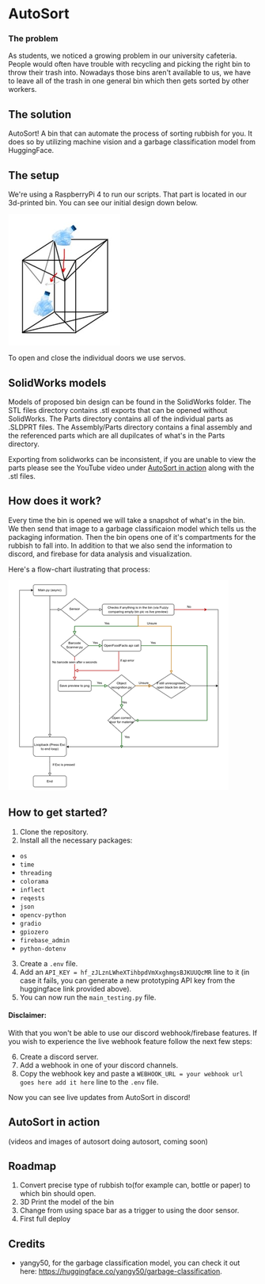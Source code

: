# AutoSort

### The problem

As students, we noticed a growing problem in our university cafeteria. People would often have trouble with recycling and picking the right bin to throw their trash into. Nowadays those bins aren't available to us, we have to leave all of the trash in one general bin which then gets sorted by other workers. 

## The solution

AutoSort! A bin that can automate the process of sorting rubbish for you. It does so by utilizing machine vision and a garbage classification model from HuggingFace.

## The setup

We're using a RaspberryPi 4 to run our scripts. That part is located in our 3d-printed bin. You can see our initial design down below.

![bin sketch](./readme-images/bin-sketch.jpg)

To open and close the individual doors we use servos.

## SolidWorks models 

Models of proposed bin design can be found in the SolidWorks folder. The STL files directory contains .stl exports that can be opened without SolidWorks. The Parts directory contains all of the individual parts as .SLDPRT files. The Assembly/Parts directory contains a final assembly and the referenced parts which are all dupilcates of what's in the Parts directory. 

Exporting from solidworks can be inconsistent, if you are unable to view the parts please see the YouTube video under [AutoSort in action](#autosort-in-action) along with the .stl files.

## How does it work?

Every time the bin is opened we will take a snapshot of what's in the bin. We then send that image to a garbage classificaion model which tells us the packaging information. Then the bin opens one of it's compartments for the rubbish to fall into. In addition to that we also send the information to discord, and firebase for data analysis and visualization. 

Here's a flow-chart ilustrating that process:

![code flow-chart](./readme-images/code-graph.png)



  
## How to get started?

1. Clone the repository.
2. Install all the necessary packages:
  - `os`
  - `time`
  - `threading`
  - `colorama`
  - `inflect`
  - `reqests`
  - `json`
  - `opencv-python`
  - `gradio`
  - `gpiozero`
  - `firebase_admin`
  - `python-dotenv`
3. Create a `.env` file.
4. Add an `API_KEY = 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` line to it (in case it fails, you can generate a new prototyping API key from the huggingface link provided above).
5. You can now run the `main_testing.py` file.

#### Disclaimer: 

With that you won't be able to use our discord webhook/firebase features. If you wish to experience the live webhook feature follow the next few steps:

6. Create a discord server.
7. Add a webhook in one of your discord channels.
8. Copy the webhook key and paste a `WEBHOOK_URL = your webhook url goes here add it here` line to the `.env` file.

Now you can see live updates from AutoSort in discord!

## AutoSort in action

(videos and images of autosort doing autosort, coming soon)

## Roadmap

1. Convert precise type of rubbish to(for example can, bottle or paper) to which bin should open.
2. 3D Print the model of the bin
3. Change from using space bar as a trigger to using the door sensor.
4. First full deploy 

## Credits
- yangy50, for the garbage classification model, you can check it out here: https://huggingface.co/yangy50/garbage-classification.
